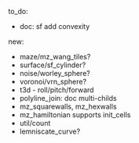 to_do:

- doc: sf add convexity

new:

- maze/mz_wang_tiles?
- surface/sf_cylinder?
- noise/worley_sphere?
- voronoi/vrn_sphere?
- t3d - roll/pitch/forward
- polyline_join: doc multi-childs
- mz_squarewalls, mz_hexwalls
- mz_hamiltonian supports init_cells
- util/count
- lemniscate_curve?
